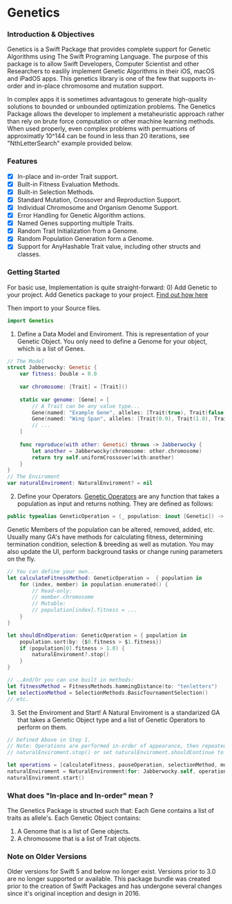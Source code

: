 # Genetics

### Introduction & Objectives

Genetics is a Swift Package that provides complete support for Genetic Algorithms using The Swift Programing Language.
The purpose of this package is to allow Swift Developers, Computer Scientist and other Researchers to easlily implement Genetic Algorithms in their iOS, macOS and iPadOS apps. This genetics library is one of the few that supports in-order and in-place chromosome and mutation support.

In complex apps it is sometimes advantagous to generate high-quality solutions to bounded or unbounded optimization problems. The Genetics Package allows the developer to implement a metaheuristic approach rather than rely on brute force computation or other machine learning methods.
When used properly, even complex problems with permuations of approximatly 10^144 can be found in less than 20 iterations, see "NthLetterSearch" example provided below.

### Features
- [x] In-place and in-order Trait support.
- [x] Built-in Fitness Evaluation Methods.
- [x] Built-in Selection Methods.
- [x] Standard Mutation, Crossover and Reproduction Support.
- [x] Individual Chromosome and Organism Genome Support.
- [x] Error Handling for Genetic Algorithm actions.
- [x] Named Genes supporting multiple Traits.
- [x] Random Trait Initialization from a Genome.
- [x] Random Population Generation form a Genome.
- [x] Support for AnyHashable Trait value, including other structs and classes.

### Getting Started
For basic use, Implementation is quite straight-forward:
0) Add Genetic to your project. 
Add Genetics package to your project. [Find out how here](https://developer.apple.com/documentation/swift_packages/adding_package_dependencies_to_your_app)

Then import to your Source files. 
```Swift
import Genetics
```
1) Define a Data Model and Enviroment.
This is representation of your Genetic Object. 
You only need to define a Genome for your object, which is a list of Genes. 
```Swift
// The Model
struct Jabberwocky: Genetic {
    var fitness: Double = 0.0
    
    var chromosome: [Trait] = [Trait]()
    
    static var genome: [Gene] = [
        // A Trait can be any value type... 
        Gene(named: "Example Gene", alleles: [Trait(true), Trait(false), Trait("Snarl"), Trait(110)]),
        Gene(named: "Wing Span", alleles: [Trait(0.9), Trait(1.0), Trait(1.2), Trait(1.8)]),
        // ...
    ]
    
    func reproduce(with other: Genetic) throws -> Jabberwocky {
        let another = Jabberwocky(chromosome: other.chromosome)
        return try self.uniformCrossover(with:another)
    }
}
// The Enviroment
var naturalEnviroment: NaturalEnviroment? = nil
```

2) Define your Operators.
[Genetic Operators](https://en.wikipedia.org/wiki/Genetic_operator) are any function that takes a population as input and returns nothing. 
They are defined as follows:
```Swift
public typealias GeneticOperation = (_ population: inout [Genetic]) -> Void
```
Genetic Members of the population can be altered, removed, added, etc.
Usually many GA's have methods for calculating fitness, determining termination condition, selection & breeding as well as mutation.
You may also update the UI, perform background tasks or change runing parameters on the fly.

```Swift
// You can define your own.. 
let calculateFitnessMethod: GeneticOperation =  { population in
    for (index, member) in population.enumerated() {
        // Read-only:
        // member.chromosome
        // Mutable:
        // population[index].fitness = ... 
    }
}

let shouldEndOperation: GeneticOperation = { population in 
    population.sort(by: {$0.fitness > $1.fitness})
    if (population[0].fitness > 1.0) {
        naturalEnviroment?.stop()
    }
}

// ..And/Or you can use built in methods: 
let fitnessMethod = FitnessMethods.hammingDistance(to: "tenletters")
let selectionMethod = SelectionMethods.BasicTournamentSelection()
// etc. 
```
3) Set the Enviroment and Start!
A Natural Enviroment is a standarized GA that takes a Genetic Object type and a list of Genetic Operators to perform on them. 
```Swift
// Defined Above in Step 1.
// Note: Operations are performed in-order of appearance, then repeated over and over again until you call 
// naturalEnviroment.stop() or set naturalEnviroment.shouldContinue to false.

let operations = [calculateFitness, pauseOperation, selectionMethod, mutationMethod]
naturalEnviroment = NaturalEnvironment(for: Jabberwocky.self, operations: operations)
naturalEnviroment.start()
```

### What does "In-place and In-order" mean ?
The Genetics Package is structed such that:
Each Gene contains a list of traits as allele's.
Each Genetic Object contains: 
1) A Genome that is a list of Gene objects. 
2) A chromosome that is a list of Trait objects.




### Note on Older Versions
Older versions for Swift 5 and below no longer exist.
Versions prior to 3.0 are no longer supported or available. This package bundle was created prior to the creation of Swift Packages and has undergone several changes since it's original inception and design in 2016.

